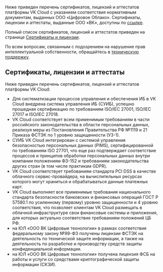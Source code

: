Ниже приведен перечень сертификатов, лицензий и аттестатов платформы VK Cloud с указанием соответствия нормативным документам, выданных ООО «Цифровое Облако». Сертификаты, лицензии и аттестаты, выданные ООО «ВК», доступны по [ссылке](../vk-certificates).

Полный список сертификатов, лицензий и аттестатов приведен на странице [Сертификаты и лицензии](https://cloud.vk.com/cloud-platform/certificates/).

<info>

По всем вопросам, связанным с подозрением на нарушение прав интеллектуальной собственности, обращайтесь в [техническую поддержку](/ru/contacts).

</info>

## Сертификаты, лицензии и аттестаты

Ниже приведен перечень сертификатов, лицензий и аттестатов платформы VK Cloud:

* Для систематизации процессов управления и обеспечения ИБ в VK Cloud внедрена система управления ИБ (СУИБ), успешно прошедная сертификацию по требованиям ISO/IEC 27001, ISO/IEC 27017 и ISO/IEC 27018.
* VK Cloud соответствует всем применимым требованиям в части российского законодательства в области персональных данных, реализуя меры из Постановления Правительства РФ №1119 и 21 Приказа ФСТЭК по 1 уровню защищенности (УЗ-1).
* СУИБ VK Cloud интегрирован с системой управления безопасностью персональных данных (PIMS), сертифицированной по требованиям ISO 27701, что еще раз подтверждает соответствие процессов и принципов обработки персональных данных внутри компании положениям ФЗ-152 и требованиям законодательства других стран (в том числе практикам GDPR).
* VK Cloud соответствует требованиям стандарта PCI DSS в качестве облачного сервис-провайдера, на вычислительных ресурсах которого могут храниться и обрабатываться данные платежных карт.
* VK Cloud выполняет все применимые требования национального стандарта безопасности банковских и финансовых операций ГОСТ Р 57580.1 по усиленному (первому) уровню защищенности и 4 уровню соответствия, что позволяет клиентам VK Cloud размещать в облачной инфраструктуре свои финансовые системы и приложения, для которых актуально соответствие требованиям положений ЦБ РФ.
* на ЮЛ «ООО ВК Цифровые технологии» в рамках соответствия федеральному закону №99-ФЗ получены лицензии ФСТЭК на деятельность по технической защите информации, а также на деятельность по разработке и производству средств защиты конфиденциальной информации.
* на ЮЛ «ООО ВК Цифровые технологии» получена лицензия ФСБ на работы и услуги со средствами криптографической защиты информации (СКЗИ).
